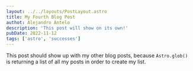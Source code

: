 ```yaml
---
layout: ../../layouts/PostLayout.astro
title: My Fourth Blog Post
authot: Alejandro Antelo
description: 'This post will show on its own!'
pubDate: 2022-11-12
tags: ['astro', 'successes']
---
```


This post should show up with my other blog posts, because `Astro.glob()` is returning a list of all my posts in order to create my list.
